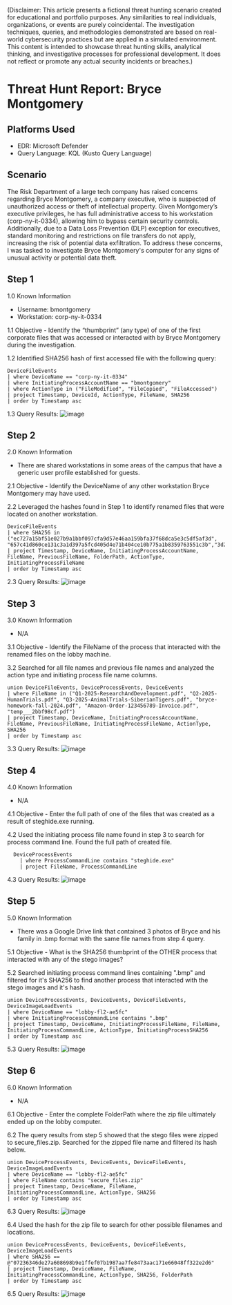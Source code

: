 (Disclaimer: This article presents a fictional threat hunting scenario created for educational and portfolio purposes. Any similarities to real individuals, organizations, or events are purely coincidental. The investigation techniques, queries, and methodologies demonstrated are based on real-world cybersecurity practices but are applied in a simulated environment. This content is intended to showcase threat hunting skills, analytical thinking, and investigative processes for professional development. It does not reflect or promote any actual security incidents or breaches.)

# Threat Hunt Report: Bryce Montgomery
## Platforms Used
- EDR: Microsoft Defender
- Query Language: KQL (Kusto Query Language)
## Scenario
The Risk Department of a large tech company has raised concerns regarding Bryce Montgomery, a company executive, who is suspected of unauthorized access or theft of intellectual property. Given Montgomery’s executive privileges, he has full administrative access to his workstation (corp-ny-it-0334), allowing him to bypass certain security controls. Additionally, due to a Data Loss Prevention (DLP) exception for executives, standard monitoring and restrictions on file transfers do not apply, increasing the risk of potential data exfiltration.
To address these concerns, I was tasked to investigate Bryce Montgomery's computer for any signs of unusual activity or potential data theft.
## Step 1
1.0 Known Information
- Username: bmontgomery
- Workstation: corp-ny-it-0334

1.1 Objective - Identify the “thumbprint” (any type) of one of the first corporate files that was accessed or interacted with by Bryce Montgomery during the investigation.

1.2 Identified SHA256 hash of first accessed file with the following query:
```kql
DeviceFileEvents
| where DeviceName == "corp-ny-it-0334" 
| where InitiatingProcessAccountName == "bmontgomery"
| where ActionType in ("FileModified", "FileCopied", "FileAccessed")
| project Timestamp, DeviceId, ActionType, FileName, SHA256  
| order by Timestamp asc
```
1.3 Query Results:
![image](https://github.com/stevenrim/threathunt1/blob/main/step1screenshot.png?raw=true)

## Step 2
2.0 Known Information
- There are shared workstations in some areas of the campus that have a generic user profile established for guests.

2.1 Objective - Identify the DeviceName of any other workstation Bryce Montgomery may have used.

2.2 Leveraged the hashes found in Step 1 to identify renamed files that were located on another workstation.
```kql
DeviceFileEvents
| where SHA256 in ("ec727a15bf51e027b9a1bbf097cfa9d57e46aa159bfa37f68dca5e3c5df5af3d", "657c41d860ce131c3a1d397a5fcd405d4e71b404ce10b775a1b8359763551c3b","3d21356bcf39032d2bb6e772bdfd131f754bb66d8b8f404e4de0ee4a8f6142c8")
| project Timestamp, DeviceName, InitiatingProcessAccountName, FileName, PreviousFileName, FolderPath, ActionType, InitiatingProcessFileName
| order by Timestamp asc
```

2.3 Query Results:
![image](https://github.com/stevenrim/threathunt1/blob/main/step2screenshot.png?raw=true)

## Step 3
3.0 Known Information
- N/A

3.1 Objective - Identify the FileName of the process that interacted with the renamed files on the lobby machine.

3.2 Searched for all file names and previous file names and analyzed the action type and initiating process file name columns.
```kql
union DeviceFileEvents, DeviceProcessEvents, DeviceEvents
| where FileName in ("Q1-2025-ResearchAndDevelopment.pdf", "Q2-2025-HumanTrials.pdf", "Q3-2025-AnimalTrials-SiberianTigers.pdf", "bryce-homework-fall-2024.pdf", "Amazon-Order-123456789-Invoice.pdf", "temp___2bbf98cf.pdf")
| project Timestamp, DeviceName, InitiatingProcessAccountName, FileName, PreviousFileName, InitiatingProcessFileName, ActionType, SHA256
| order by Timestamp asc
```
3.3 Query Results:
![image](https://github.com/stevenrim/threathunt1/blob/main/step3screenshot.png?raw=true)

## Step 4
4.0 Known Information
- N/A

4.1 Objective - Enter the full path of one of the files that was created as a result of steghide.exe running.

4.2 Used the initiating process file name found in step 3 to search for process command line. Found the full path of created file.
```kql
  DeviceProcessEvents
    | where ProcessCommandLine contains "steghide.exe"
    | project FileName, ProcessCommandLine
```
4.3 Query Results:
![image](https://github.com/stevenrim/threathunt1/blob/main/step4screenshot.png)

## Step 5
5.0 Known Information
- There was a Google Drive link that contained 3 photos of Bryce and his family in .bmp format with the same file names from step 4 query.

5.1 Objective - What is the SHA256 thumbprint of the OTHER process that interacted with any of the stego images?

5.2 Searched initiating process command lines containing ".bmp" and filtered for it's SHA256 to find another process that interacted with the stego images and it's hash.
```kql
union DeviceProcessEvents, DeviceEvents, DeviceFileEvents, DeviceImageLoadEvents
| where DeviceName == "lobby-fl2-ae5fc"
| where InitiatingProcessCommandLine contains ".bmp" 
| project Timestamp, DeviceName, InitiatingProcessFileName, FileName, InitiatingProcessCommandLine, ActionType, InitiatingProcessSHA256
| order by Timestamp asc
```
5.3 Query Results:
![image](https://github.com/stevenrim/threathunt1/blob/main/step5screenshot.png)

## Step 6
6.0 Known Information
- N/A

6.1 Objective - Enter the complete FolderPath where the zip file ultimately ended up on the lobby computer.

6.2 The query results from step 5 showed that the stego files were zipped to secure_files.zip. Searched for the zipped file name and filtered its hash below.
```kql
union DeviceProcessEvents, DeviceEvents, DeviceFileEvents, DeviceImageLoadEvents
| where DeviceName == "lobby-fl2-ae5fc"
| where FileName contains "secure_files.zip"
| project Timestamp, DeviceName, FileName, InitiatingProcessCommandLine, ActionType, SHA256
| order by Timestamp asc
```
6.3 Query Results:
![image](https://github.com/stevenrim/threathunt1/blob/main/step6screenshot.png)

6.4 Used the hash for the zip file to search for other possible filenames and locations. 
```kql
union DeviceProcessEvents, DeviceEvents, DeviceFileEvents, DeviceImageLoadEvents
| where SHA256 == @"07236346de27a608698b9e1ffef07b1987aa7fe8473aac171e66048ff322e2d6"
| project Timestamp, DeviceName, FileName, InitiatingProcessCommandLine, ActionType, SHA256, FolderPath
| order by Timestamp asc
```
6.5 Query Results:
![image](https://github.com/stevenrim/threathunt1/blob/main/step6(2)screenshot.png)
